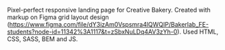 Pixel-perfect responsive landing page for Creative Bakery. 
Created with markup on Figma grid layout design (https://www.figma.com/file/dY3izAm0Vspsmra4lQWQIP/Bakerlab_FE-students?node-id=11342%3A1117&t=zSbxNuLDq4AV3zYh-0). 
Used HTML, CSS, SASS, BEM and JS.
